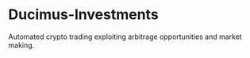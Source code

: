 # Ducimus-Investments
Automated crypto trading exploiting arbitrage opportunities and market making.
